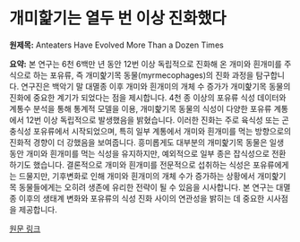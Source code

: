 # 개미핥기는 열두 번 이상 진화했다

**원제목:** Anteaters Have Evolved More Than a Dozen Times

**요약:** 본 연구는 6천 6백만 년 동안 12번 이상 독립적으로 진화해 온 개미와 흰개미를 주식으로 하는 포유류, 즉 개미핥기목 동물(myrmecophages)의 진화 과정을 탐구합니다.  연구진은 백악기 말 대멸종 이후 개미와 흰개미의 개체 수 증가가 개미핥기목 동물의 진화에 중요한 계기가 되었다는 점을 제시합니다. 4천 종 이상의 포유류 식성 데이터와 계통수 분석을 통해 통계적 모델을 이용, 개미핥기목 동물의 식성이 다양한 포유류 계통에서 12번 이상 독립적으로 발생했음을 밝혔습니다.  이러한 진화는 주로 육식성 또는 곤충식성 포유류에서 시작되었으며, 특히 일부 계통에서 개미와 흰개미를 먹는 방향으로의 진화적 경향이 더 강했음을 보여줍니다.  흥미롭게도 대부분의 개미핥기목 동물은 일생 동안 개미와 흰개미를 먹는 식성을 유지하지만, 예외적으로 일부 종은 잡식성으로 전환하기도 했습니다.  결론적으로 개미와 흰개미를 전문적으로 섭취하는 식성은 포유류에게는 드물지만, 기후변화로 인해 개미와 흰개미의 개체 수가 증가하는 상황에서 개미핥기목 동물들에게는 오히려 생존에 유리한 전략이 될 수 있음을 시사합니다.  본 연구는 대멸종 이후의 생태계 변화와 포유류의 식성 진화 사이의 연관성을 밝히는 데 중요한 시사점을 제공합니다.

[원문 링크](https://nautil.us/anteaters-have-evolved-more-than-a-dozen-times-1225481/)
